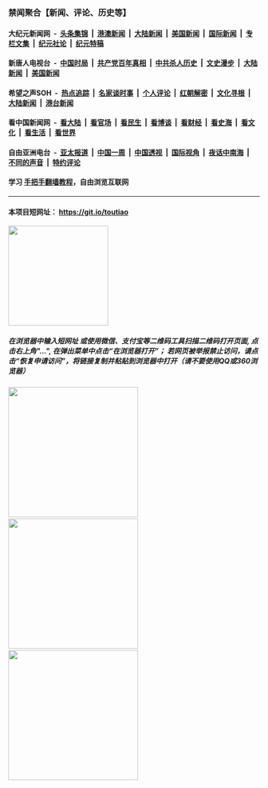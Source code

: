 ### 禁闻聚合【新闻、评论、历史等】

#### 大纪元新闻网 &nbsp;-&nbsp; [头条集锦](indexes/E头条集锦.md?t=02130655) &nbsp;|&nbsp; [港澳新闻](indexes/E港澳新闻.md?t=02130655)  &nbsp;|&nbsp; [大陆新闻](indexes/E大陆新闻.md?t=02130655) &nbsp;|&nbsp; [美国新闻](indexes/E美国新闻.md?t=02130655) &nbsp;|&nbsp; [国际新闻](indexes/E国际新闻.md?t=02130655) &nbsp;|&nbsp; [专栏文集](indexes/E专栏文集.md?t=02130655) &nbsp;|&nbsp; [纪元社论](indexes/E纪元社论.md?t=02130655) &nbsp;|&nbsp; [纪元特稿](indexes/E纪元特稿.md?t=02130655) 

#### 新唐人电视台 &nbsp;-&nbsp; [中国时局](indexes/N中国时局.md?t=02130655) &nbsp;|&nbsp; [共产党百年真相](indexes/N共产党百年真相.md?t=02130655) &nbsp;|&nbsp; [中共杀人历史](indexes/N中共杀人历史.md?t=02130655) &nbsp;|&nbsp; [文史漫步](indexes/N文史漫步.md?t=02130655) &nbsp;|&nbsp; [大陆新闻](indexes/N大陆新闻.md?t=02130655) &nbsp;|&nbsp; [美国新闻](indexes/N美国新闻.md?t=02130655)

#### 希望之声SOH &nbsp;-&nbsp; [热点追踪](indexes/H热点追踪.md?t=02130655) &nbsp;|&nbsp; [名家谈时事](indexes/H名家谈时事.md?t=02130655) &nbsp;|&nbsp; [个人评论](indexes/H个人评论.md?t=02130655)  &nbsp;|&nbsp; [红朝解密](indexes/H红朝解密.md?t=02130655) &nbsp;|&nbsp; [文化寻根](indexes/H文化寻根.md?t=02130655) &nbsp;|&nbsp; [大陆新闻](indexes/H大陆新闻.md?t=02130655) &nbsp;|&nbsp; [港台新闻](indexes/H港台新闻.md?t=02130655)

#### 看中国新闻网 &nbsp;-&nbsp; [看大陆](indexes/S看大陆.md?t=02130655) &nbsp;|&nbsp; [看官场](indexes/S看官场.md?t=02130655) &nbsp;|&nbsp; [看民生](indexes/S看民生.md?t=02130655)  &nbsp;|&nbsp; [看博谈](indexes/S看博谈.md?t=02130655) &nbsp;|&nbsp; [看财经](indexes/S看财经.md?t=02130655) &nbsp;|&nbsp; [看史海](indexes/S看史海.md?t=02130655) &nbsp;|&nbsp; [看文化](indexes/S看文化.md?t=02130655) &nbsp;|&nbsp; [看生活](indexes/S看生活.md?t=02130655) &nbsp;|&nbsp; [看世界](indexes/S看世界.md?t=02130655)

#### 自由亚洲电台 &nbsp;-&nbsp; [亚太报道](indexes/R亚太报道.md?t=02130655) &nbsp;|&nbsp; [中国一周](indexes/R中国一周.md?t=02130655) &nbsp;|&nbsp; [中国透视](indexes/R中国透视.md?t=02130655)  &nbsp;|&nbsp; [国际视角](indexes/R国际视角.md?t=02130655) &nbsp;|&nbsp; [夜话中南海](indexes/R夜话中南海.md?t=02130655) &nbsp;|&nbsp; [不同的声音](indexes/R不同的声音.md?t=02130655) &nbsp;|&nbsp; [特约评论](indexes/R特约评论.md?t=02130655)

#### 学习 [手把手翻墙教程](https://github.com/gfw-breaker/guides/wiki)，自由浏览互联网

----

#### 本项目短网址： https://git.io/toutiao
<img src="https://raw.githubusercontent.com/gfw-breaker/banned-news/master/scripts/img/qr.png" width="200px"/>  

##### 在浏览器中输入短网址 或使用微信、支付宝等二维码工具扫描二维码打开页面, 点击右上角"...", 在弹出菜单中点击“在浏览器打开”； 若网页被举报禁止访问，请点击“恢复申请访问”，将链接复制并粘贴到浏览器中打开（请不要使用QQ或360浏览器）

<img src="https://raw.githubusercontent.com/gfw-breaker/banned-news/master/scripts/img/1.png" width="260px"/> &nbsp; <img src="https://raw.githubusercontent.com/gfw-breaker/banned-news/master/scripts/img/2.png" width="260px"/> &nbsp; <img src="https://raw.githubusercontent.com/gfw-breaker/banned-news/master/scripts/img/3.png" width="260px"/>
